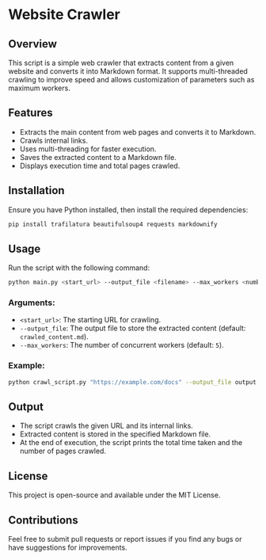 # Website Crawler

## Overview
This script is a simple web crawler that extracts content from a given website and converts it into Markdown format. It supports multi-threaded crawling to improve speed and allows customization of parameters such as maximum workers.

## Features
- Extracts the main content from web pages and converts it to Markdown.
- Crawls internal links.
- Uses multi-threading for faster execution.
- Saves the extracted content to a Markdown file.
- Displays execution time and total pages crawled.

## Installation
Ensure you have Python installed, then install the required dependencies:

```bash
pip install trafilatura beautifulsoup4 requests markdownify
```

## Usage
Run the script with the following command:

```bash
python main.py <start_url> --output_file <filename> --max_workers <number>
```

### Arguments:
- `<start_url>`: The starting URL for crawling.
- `--output_file`: The output file to store the extracted content (default: `crawled_content.md`).
- `--max_workers`: The number of concurrent workers (default: `5`).

### Example:
```bash
python crawl_script.py "https://example.com/docs" --output_file output.md --max_workers 10
```

## Output
- The script crawls the given URL and its internal links.
- Extracted content is stored in the specified Markdown file.
- At the end of execution, the script prints the total time taken and the number of pages crawled.

## License
This project is open-source and available under the MIT License.

## Contributions
Feel free to submit pull requests or report issues if you find any bugs or have suggestions for improvements.

